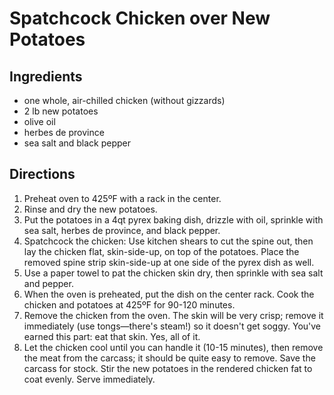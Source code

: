 # Spatchcock Chicken over New Potatoes

## Ingredients

* one whole, air-chilled chicken (without gizzards)
* 2 lb new potatoes
* olive oil
* herbes de province
* sea salt and black pepper

## Directions

1. Preheat oven to 425ºF with a rack in the center.
2. Rinse and dry the new potatoes.
3. Put the potatoes in a 4qt pyrex baking dish, drizzle with oil, sprinkle with sea salt, herbes de province, and black pepper.
4. Spatchcock the chicken: Use kitchen shears to cut the spine out, then lay the chicken flat, skin-side-up, on top of the potatoes. Place the removed spine strip skin-side-up at one side of the pyrex dish as well.
5. Use a paper towel to pat the chicken skin dry, then sprinkle with sea salt and pepper.
6. When the oven is preheated, put the dish on the center rack. Cook the chicken and potatoes at 425ºF for 90-120 minutes.
7. Remove the chicken from the oven. The skin will be very crisp; remove it immediately (use tongs—there's steam!) so it doesn't get soggy. You've earned this part: eat that skin. Yes, all of it.
8. Let the chicken cool until you can handle it (10-15 minutes), then remove the meat from the carcass; it should be quite easy to remove. Save the carcass for stock. Stir the new potatoes in the rendered chicken fat to coat evenly. Serve immediately.
